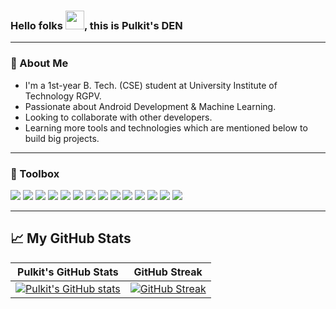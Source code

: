 ### Hello folks <img src="https://raw.githubusercontent.com/MartinHeinz/MartinHeinz/master/wave.gif" width="30px">, this is Pulkit's DEN

---

### 🚀 About Me
- I'm a 1st-year B. Tech. (CSE) student at University Institute of Technology RGPV.
- Passionate about Android Development & Machine Learning.
- Looking to collaborate with other developers. 
- Learning more tools and technologies which are mentioned below to build big projects.

---

### 🧰 Toolbox
![](https://img.shields.io/badge/HTML5-E34F26?style=for-the-badge&logo=html5&logoColor=white)
![](https://img.shields.io/badge/CSS3-1572B6?style=for-the-badge&logo=css3&logoColor=white)
![](https://img.shields.io/badge/JavaScript-F7DF1E?style=for-the-badge&logo=javascript&logoColor=black)
![](https://img.shields.io/badge/Java-4BC0F4?style=for-the-badge&logo=java&logoColor=black)
![](https://img.shields.io/badge/Kotlin-A4C639?style=for-the-badge&logo=kotlin&logoColor=black)
![](https://img.shields.io/badge/CPP-7AB5CF?style=for-the-badge&logo=cplusplus&logoColor=white)
![](https://img.shields.io/badge/Python-FFD43B?style=for-the-badge&logo=python&logoColor=306998)
![](https://img.shields.io/badge/Firebase-fafafa?style=for-the-badge&logo=firebase&logoColor=FFA611)
![](https://img.shields.io/badge/Android-3DDC84?style=for-the-badge&logo=android&logoColor=black)
![](https://img.shields.io/badge/Windows-0078D6?style=for-the-badge&logo=windows&logoColor=white)
![](https://img.shields.io/badge/Git-3E2C00?style=for-the-badge&logo=git&logoColor=F1502F)
![](https://img.shields.io/badge/GitHub-fafafa?style=for-the-badge&logo=github&logoColor=4078c0)
![](https://img.shields.io/badge/Markdown-000000?style=for-the-badge&logo=markdown&logoColor=white)
![](https://img.shields.io/badge/Unity-FFD43B?style=for-the-badge&logo=unity&logoColor=306998)

---
  
## &#x1f4c8; My GitHub Stats
| Pulkit's GitHub Stats | GitHub Streak |
| --- | --- |
[![Pulkit's GitHub stats](https://github-readme-stats.vercel.app/api?username=Pulkiteleven&show_icons=true)](https://github.com/Pulkiteleven) | [![GitHub Streak](https://github-readme-streak-stats.herokuapp.com?user=Pulkiteleven)](https://github.com/Pulkiteleven) |
